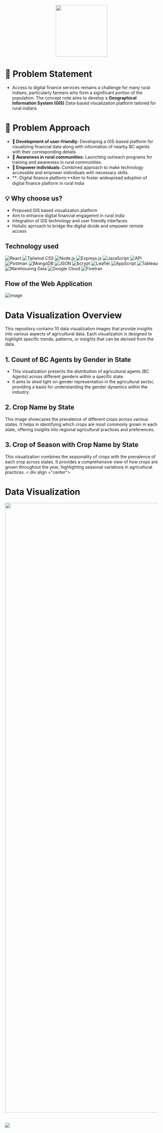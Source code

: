 <div align ="center">
  <img src ="https://github.com/Sai-Dithvika/Grameen-Foundation/assets/118179484/354149a7-4f2a-4c20-a04a-32d558abcf9d" width ="170 px" />
</div>  

# 🌟 Problem Statement
- Access to digital finance services remains a challenge for many rural indians, particularly farmers who form a significant portion of the population. The concept note aims to develop a **Geographical Information System (GIS)**
Data-based visualization platform tailored for rural indians


# 🚀 Problem Approach
- **📘 Development of user-friendly:** Developing a  GIS-based platform for visualizing financial data along with information of nearby BC agents with their corresponding details
- **🤖 Awareness in rural communities:** Launching outreach programs for training and awareness in rural communities.
- **🌱 Empower individuals:** Combined approach to make technology accessible and empower individuals with necessary skills.
- **💡Digital finance platform:**Aim to foster widespread adoption of digital finance platform in rural India

## 💡 Why choose us?
- Proposed GIS based visualization platform
- Aim to enhance digital financial engagemnt in rural india
- Integration of GIS technology and user friendly interfaces
- Holislic aprroach to bridge the digital divide and empower remote access

## Technology used
![React](https://img.shields.io/badge/React-61DAFB?style=for-the-badge&logo=react&logoColor=white)  ![Tailwind CSS](https://img.shields.io/badge/Tailwind_CSS-38B2AC?style=for-the-badge&logo=tailwind-css&logoColor=white)  ![Node.js](https://img.shields.io/badge/Node.js-43853D?style=for-the-badge&logo=node.js&logoColor=white)
  ![Express.js](https://img.shields.io/badge/Express.js-000000?style=for-the-badge&logo=express&logoColor=white)  ![JavaScript](https://img.shields.io/badge/JavaScript-F7DF1E?style=for-the-badge&logo=javascript&logoColor=black) 
  ![API](https://img.shields.io/badge/API-000000?style=for-the-badge&logo=api&logoColor=white)  ![Postman](https://img.shields.io/badge/Postman-FF6C37?style=for-the-badge&logo=postman&logoColor=white)  ![MongoDB](https://img.shields.io/badge/MongoDB-47A248?style=for-the-badge&logo=mongodb&logoColor=white)
  ![JSON](https://img.shields.io/badge/JSON-000000?style=for-the-badge&logo=json&logoColor=white)  ![bcrypt](https://img.shields.io/badge/bcrypt-000000?style=for-the-badge&logo=bcrypt&logoColor=white)  ![Leaflet](https://img.shields.io/badge/Leaflet-008200?style=for-the-badge&logo=leaflet&logoColor=white)  ![AppScript](https://img.shields.io/badge/AppScript-4285F4?style=for-the-badge&logo=google-apps-script&logoColor=white)
  ![Tableau](https://img.shields.io/badge/Tableau-E97627?style=for-the-badge&logo=tableau&logoColor=white)  ![Warehousing Data](https://img.shields.io/badge/Warehousing_Data-000000?style=for-the-badge&logo=warehousing&logoColor=white)  ![Google Cloud](https://img.shields.io/badge/GoogleCloud-%234285F4.svg?style=for-the-badge&logo=google-cloud&logoColor=white)
  ![Fivetran](https://img.shields.io/badge/Fivetran-000000?style=for-the-badge&logo=fivetran&logoColor=white)

## Flow of the Web Application
![image](https://github.com/Sai-Dithvika/Grameen-Foundation/assets/118179484/1355085c-ef9e-434f-80cb-dfeec70454a3)



# Data Visualization Overview
This repository contains 10 data visualization images that provide insights into various aspects of agricultural data. Each visualization is designed to highlight specific trends, patterns, or insights that can be derived from the data.

## 1. Count of BC Agents by Gender in State
- This visualization presents the distribution of agricultural agents (BC Agents) across different genders within a specific state.
- It aims to shed light on gender representation in the agricultural sector, providing a basis for understanding the gender dynamics within the industry.

## 2. Crop Name by State
This image showcases the prevalence of different crops across various states. It helps in identifying which crops are most commonly grown in each state, offering insights into regional agricultural practices and preferences.

## 3. Crop of Season with Crop Name by State
This visualization combines the seasonality of crops with the prevalence of each crop across states. It provides a comprehensive view of how crops are grown throughout the year, highlighting seasonal variations in agricultural practices.
<
  div align ="center">
  # Data Visualization
</div>

<img src ="https://github.com/Sai-Dithvika/Grameen-Foundation/assets/118179484/38b20466-f87a-47eb-910e-cadcb08aadba" width ="2000px"/>
<br />
<br />
<br />
  <a href="https://github.com/Sai-Dithvika/Grameen-Foundation/blob/main/frontend/Navigation.md"><img src="https://github.com/t-aswath/mdeditor/assets/119417646/d9574fc2-aa05-4492-b23b-aa9f3e31c60d"></a>




